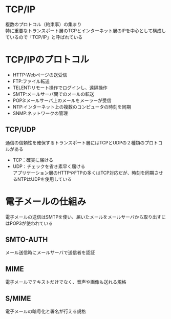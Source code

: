 # TCP/IP
複数のプロトコル（約束事）の集まり  
特に重要なトランスポート層のTCPとインターネット層のIPを中心として構成しているので「TCP/IP」と呼ばれている

# TCP/IPのプロトコル
 - HTTP:Webページの送受信
 - FTP:ファイル転送
 - TELENT:リモート操作でログインし、遠隔操作
 - SMTP:メールサーバ間でのメールの転送
 - POP3:メールサーバ上のメールをメーラーが受信
 - NTP:インターネット上の複数のコンピュータの時刻を同期
 - SNMP:ネットワークの管理

## TCP/UDP
通信の信頼性を確保するトランスポート層にはTCPとUDPの２種類のプロトコルがある  
 - TCP：確実に届ける
 - UDP：チェックを省き素早く届ける  
 アプリケーション層のHTTPやFTPの多くはTCP対応だが、時刻を同期させるNTPはUDPを使用している

# 電子メールの仕組み
電子メールの送信はSMTPを使い、届いたメールをメールサーバから取り出すにはPOP3が使われている

## SMTO-AUTH
メール送信時にメールサーバで送信者を認証

## MIME
電子メールでテキストだけでなく、音声や画像も送れる規格

## S/MIME
電子メールの暗号化と署名が行える規格
